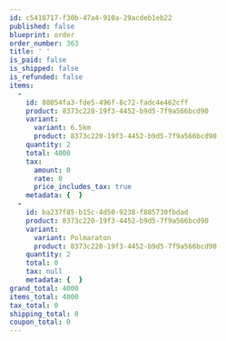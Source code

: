 ```yaml
---
id: c5418717-f30b-47a4-910a-29acdeb1eb22
published: false
blueprint: order
order_number: 363
title: ' '
is_paid: false
is_shipped: false
is_refunded: false
items:
  -
    id: 88054fa3-fde5-496f-8c72-fadc4e462cff
    product: 8373c220-19f3-4452-b9d5-7f9a566bcd90
    variant:
      variant: 6.5km
      product: 8373c220-19f3-4452-b9d5-7f9a566bcd90
    quantity: 2
    total: 4000
    tax:
      amount: 0
      rate: 0
      price_includes_tax: true
    metadata: {  }
  -
    id: ba237f85-b15c-4d50-9238-f885730fbdad
    product: 8373c220-19f3-4452-b9d5-7f9a566bcd90
    variant:
      variant: Polmaraton
      product: 8373c220-19f3-4452-b9d5-7f9a566bcd90
    quantity: 2
    total: 0
    tax: null
    metadata: {  }
grand_total: 4000
items_total: 4000
tax_total: 0
shipping_total: 0
coupon_total: 0
---
```

